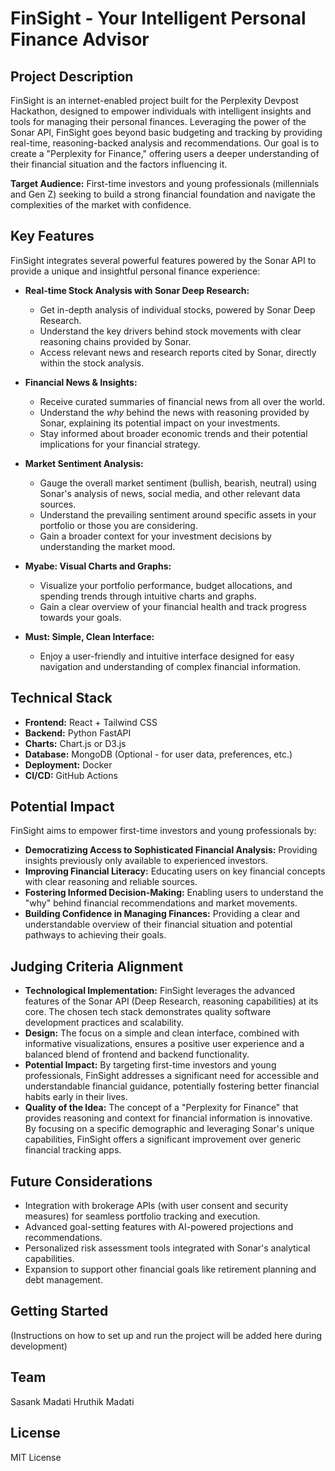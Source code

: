 # FinSight - Your Intelligent Personal Finance Advisor

## Project Description

FinSight is an internet-enabled project built for the Perplexity Devpost Hackathon, designed to empower individuals with intelligent insights and tools for managing their personal finances. Leveraging the power of the Sonar API, FinSight goes beyond basic budgeting and tracking by providing real-time, reasoning-backed analysis and recommendations. Our goal is to create a "Perplexity for Finance," offering users a deeper understanding of their financial situation and the factors influencing it.

**Target Audience:** First-time investors and young professionals (millennials and Gen Z) seeking to build a strong financial foundation and navigate the complexities of the market with confidence.

## Key Features

FinSight integrates several powerful features powered by the Sonar API to provide a unique and insightful personal finance experience:

* **Real-time Stock Analysis with Sonar Deep Research:**
    * Get in-depth analysis of individual stocks, powered by Sonar Deep Research.
    * Understand the key drivers behind stock movements with clear reasoning chains provided by Sonar.
    * Access relevant news and research reports cited by Sonar, directly within the stock analysis.

* **Financial News & Insights:**
    * Receive curated summaries of financial news from all over the world.
    * Understand the *why* behind the news with reasoning provided by Sonar, explaining its potential impact on your investments.
    * Stay informed about broader economic trends and their potential implications for your financial strategy.

* **Market Sentiment Analysis:**
    * Gauge the overall market sentiment (bullish, bearish, neutral) using Sonar's analysis of news, social media, and other relevant data sources.
    * Understand the prevailing sentiment around specific assets in your portfolio or those you are considering.
    * Gain a broader context for your investment decisions by understanding the market mood.


* **Myabe: Visual Charts and Graphs:**
    * Visualize your portfolio performance, budget allocations, and spending trends through intuitive charts and graphs.
    * Gain a clear overview of your financial health and track progress towards your goals.

* **Must: Simple, Clean Interface:**
    * Enjoy a user-friendly and intuitive interface designed for easy navigation and understanding of complex financial information.

## Technical Stack

* **Frontend:** React + Tailwind CSS
* **Backend:** Python FastAPI
* **Charts:** Chart.js or D3.js
* **Database:** MongoDB (Optional - for user data, preferences, etc.)
* **Deployment:** Docker
* **CI/CD:** GitHub Actions

## Potential Impact

FinSight aims to empower first-time investors and young professionals by:

* **Democratizing Access to Sophisticated Financial Analysis:** Providing insights previously only available to experienced investors.
* **Improving Financial Literacy:** Educating users on key financial concepts with clear reasoning and reliable sources.
* **Fostering Informed Decision-Making:** Enabling users to understand the "why" behind financial recommendations and market movements.
* **Building Confidence in Managing Finances:** Providing a clear and understandable overview of their financial situation and potential pathways to achieving their goals.

## Judging Criteria Alignment

* **Technological Implementation:** FinSight leverages the advanced features of the Sonar API (Deep Research, reasoning capabilities) at its core. The chosen tech stack demonstrates quality software development practices and scalability.
* **Design:** The focus on a simple and clean interface, combined with informative visualizations, ensures a positive user experience and a balanced blend of frontend and backend functionality.
* **Potential Impact:** By targeting first-time investors and young professionals, FinSight addresses a significant need for accessible and understandable financial guidance, potentially fostering better financial habits early in their lives.
* **Quality of the Idea:** The concept of a "Perplexity for Finance" that provides reasoning and context for financial information is innovative. By focusing on a specific demographic and leveraging Sonar's unique capabilities, FinSight offers a significant improvement over generic financial tracking apps.

## Future Considerations

* Integration with brokerage APIs (with user consent and security measures) for seamless portfolio tracking and execution.
* Advanced goal-setting features with AI-powered projections and recommendations.
* Personalized risk assessment tools integrated with Sonar's analytical capabilities.
* Expansion to support other financial goals like retirement planning and debt management.

## Getting Started

(Instructions on how to set up and run the project will be added here during development)

## Team

Sasank Madati
Hruthik Madati

## License

MIT License